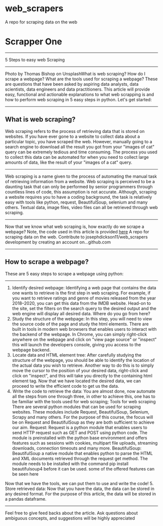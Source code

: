 # web_scrapers
A repo for scraping data on the web

# Scrapper One
---

5 Steps to easy web Scraping

---

Photo by Thomas Bishop on UnsplashWhat is web scraping? How do I scrape a webpage? What are the tools used for scraping a webpage? These are questions that have been asked by aspiring data analysts, data scientists, data engineers and data practitioners. This article will provide easy, functional and actionable explanations to what web scrapping is and how to perform web scraping in 5 easy steps in python.
Let's get started:

---

What is web scraping?
---

Web scraping refers to the process of retrieving data that is stored on websites. If you have ever gone to a website to collect data about a particular topic, you have scraped the web. However, manually going to a search engine to download all the result you got from your "images of cat" query can be extremely tedious and time consuming. The process you used to collect this data can be automated for when you need to collect large amounts of data, like the result of your "images of a cat" query.

---

Web scraping is a name given to the process of automating the manual task of retrieving information from a website. Web scraping is perceived to be a daunting task that can only be performed by senior programmers through countless lines of code, this assumption is not accurate. Although, scraping a website requires you to have a coding background, the task is relatively easy with tools like python, request, BeautifulSoup, selenium and many others. Textual data, image files, video files can all be retrieved through web scraping.

---

Now that we know what web scraping is, how exactly do we scrape a webpage?
Note, the code used in this article is provided [here](https://github.com/josephdickson11/web_scrapers)
A repo for scraping data on the web. Contribute to josephdickson11/web_scrapers development by creating an account on…github.com

---
How to scrape a webpage?
---
These are 5 easy steps to scrape a webpage using python:

---

1. Identify desired webpage: Identifying a web page that contains the data one wants to retrieve is the first step in web scraping. For example, if you want to retrieve ratings and genre of movies released from the year 2018–2020, you can get this data from the IMDB website. Head-on to the site, set the filters on the search query to the desired output and the web engine will display all desired data. Where do you go from here?
2. Study the structure of the webpage: In this step, you will need to view the source code of the page and study the html elements. There are built in tools in modern web browsers that enables users to interact with the backend of the webpage. In Chrome, you can simply right-click anywhere on the webpage and click on "view page source" or "inspect" this will launch the developers console, giving you access to the webpage backend.
3.  Locate data and HTML element tree: After carefully studying the structure of the webpage, you should be able to identify the location of the actual data you wish to retrieve. Another way to do this is to simply move the cursor to the position of your desired data, right-click and click on "inspect", and this will take you directly to the containing html element tag. Now that we have located the desired data, we can proceed to write the efficient code to get us the data.
4.  Write the code to retrieve the data: You are almost done, now automate all the steps from one through three, in other to achieve this, one has to be familiar with the tools used for web scraping;
Tools for web scraping
There are several python modules that can be used for scraping websites. These modules include Request, BeautifulSoup, Selenium, Scrapy and many others. For the purpose of this course, the focus will be on Request and BeautifulSoup as they are both sufficient to achieve our aim.
Request: Request is a python module that enables users to send HTTP request such as GET and POST using python code. The module is preinstalled with the python base environment and offers features such as sessions with cookies, multipart file uploads, streaming downloads, connection timeouts and many more.
BeautifulSoup: BeautifulSoup a native module that enables python to parse the HTML and XML documents retrieved through the request get method. The module needs to be installed with the command pip install beautifulsoup4 before it can be used. some of the offered features can be seen here

Now that we have the tools, we can put them to use and write the code!
5. Store retrieved data: Now that you have the data, the data can be stored in any desired format. For the purpose of this article, the data will be stored in a pandas dataframe.

---

Feel free to give feed backs about the article. Ask questions about ambiguous concepts, and suggestions will be highly appreciated

